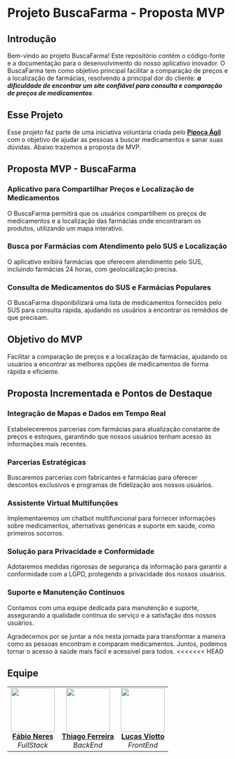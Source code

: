 # Projeto BuscaFarma - Proposta MVP

## Introdução

Bem-vindo ao projeto BuscaFarma! Este repositório contém o código-fonte e a documentação para o desenvolvimento do nosso aplicativo inovador. O BuscaFarma tem como objetivo principal facilitar a comparação de preços e a localização de farmácias, resolvendo a principal dor do cliente: **_a dificuldade de encontrar um site confiável para consulta e comparação de preços de medicamentos_**.

## Esse Projeto

Esse projeto faz parte de uma iniciativa voluntária criada pelo **[Pipoca Ágil](https://pipocaagil.com.br/)** com o objetivo de ajudar as pessoas a buscar medicamentos e sanar suas dúvidas. Abaixo trazemos a proposta de MVP.

## Proposta MVP - BuscaFarma

### Aplicativo para Compartilhar Preços e Localização de Medicamentos

O BuscaFarma permitirá que os usuários compartilhem os preços de medicamentos e a localização das farmácias onde encontraram os produtos, utilizando um mapa interativo.

### Busca por Farmácias com Atendimento pelo SUS e Localização

O aplicativo exibirá farmácias que oferecem atendimento pelo SUS, incluindo farmácias 24 horas, com geolocalização precisa.

### Consulta de Medicamentos do SUS e Farmácias Populares

O BuscaFarma disponibilizará uma lista de medicamentos fornecidos pelo SUS para consulta rápida, ajudando os usuários a encontrar os remédios de que precisam.

## Objetivo do MVP

Facilitar a comparação de preços e a localização de farmácias, ajudando os usuários a encontrar as melhores opções de medicamentos de forma rápida e eficiente.

## Proposta Incrementada e Pontos de Destaque

### Integração de Mapas e Dados em Tempo Real

Estabeleceremos parcerias com farmácias para atualização constante de preços e estoques, garantindo que nossos usuários tenham acesso às informações mais recentes.

### Parcerias Estratégicas

Buscaremos parcerias com fabricantes e farmácias para oferecer descontos exclusivos e programas de fidelização aos nossos usuários.

### Assistente Virtual Multifunções

Implementaremos um chatbot multifuncional para fornecer informações sobre medicamentos, alternativas genéricas e suporte em saúde, como primeiros socorros.

### Solução para Privacidade e Conformidade

Adotaremos medidas rigorosas de segurança da informação para garantir a conformidade com a LGPD, protegendo a privacidade dos nossos usuários.

### Suporte e Manutenção Contínuos

Contamos com uma equipe dedicada para manutenção e suporte, assegurando a qualidade contínua do serviço e a satisfação dos nossos usuários.

Agradecemos por se juntar a nós nesta jornada para transformar a maneira como as pessoas encontram e comparam medicamentos. Juntos, podemos tornar o acesso à saúde mais fácil e acessível para todos.
<<<<<<< HEAD

## Equipe

<div align="center">
  <table>
    <tr>
      <td align="center">
        <img src="https://avatars.githubusercontent.com/u/50967217?v=4" width="100" ><br>
        <a href="https://github.com/neresfabio" ><b>Fábio Neres</b></a><br>
        <i>FullStack</i>
      </td>
      <td align="center">
        <img src="https://avatars.githubusercontent.com/u/108550945?v=4" width="100" ><br>
        <a href="https://github.com/thiagoferreirapy" ><b>Thiago Ferreira</b></a><br>
        <i>BackEnd</i>
      </td>
      <td align="center">
        <img src="https://avatars.githubusercontent.com/u/91827021?v=4" width="100" ><br>
        <a href="https://github.com/viotto-lucas" ><b>Lucas Viotto</b></a><br>
        <i>FrontEnd</i>
      </td>
    </tr>
  </table>
</div>
